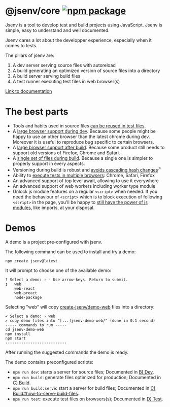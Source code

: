 # @jsenv/core [![npm package](https://img.shields.io/npm/v/@jsenv/core.svg?logo=npm&label=package)](https://www.npmjs.com/package/@jsenv/core)

Jsenv is a tool to develop test and build projects using JavaScript. Jsenv is simple, easy to understand and well documented.

Jsenv cares a lot about the developper experience, especially when it comes to tests.

The pillars of jsenv are:

1. A dev server serving source files with autoreload
2. A build generating an optimized version of source files into a directory
3. A build server serving build files
4. A test runner executing test files in web browser(s)

[Link to documentation](<https://github.com/jsenv/core/wiki/A)-directory-structure>)

# The best parts

- Tools and habits used in source files [can be reused in test files](<https://github.com/jsenv/core/wiki/D)-Test>).
- A [large browser support during dev](<https://github.com/jsenv/core/wiki/B)-Dev#21-browser-support>). Because some people might be happy to use an other browser than the latest chrome during dev. Moreover it is useful to reproduce bug specific to certain browsers.
- A [large browser support after build](<https://github.com/jsenv/core/wiki/C)-Build#211-maximal-browser-support>). Because some product still needs to support old versions of Firefox, Chrome and Safari.
- A [single set of files during build](<https://github.com/jsenv/core/wiki/C)-Build#212-same-build-for-all-browsers>). Because a single one is simpler to properly support in every aspects.
- Versioning during build is robust and <a href="https://bundlers.tooling.report/hashing/avoid-cascade/" target="_blank">avoids cascading hash changes</a><sup>↗</sup>
- Ability to [execute tests in multiple browsers](<https://github.com/jsenv/core/wiki/D)-Test#32-executing-on-more-browsers>): Chrome, Safari, Firefox
- An advanced support of top level await, allowing to use it everywhere
- An advanced support of web workers including worker type module
- Unlock js module features on a regular `<script>` when needed. If you need the behaviour of `<script>` which is to block execution of following `<script>` in the page, you'll be happy to [still have the power of js modules](<https://github.com/jsenv/core/wiki/G)-Plugins#22-asjsclassic>), like imports, at your disposal.

# Demos

A demo is a project pre-configured with jsenv.

The following command can be used to install and try a demo:

```console
npm create jsenv@latest
```

It will prompt to choose one of the available demo:

```console
? Select a demo: › - Use arrow-keys. Return to submit.
❯   web
    web-react
    web-preact
    node-package
```

Selecting "web" will copy [create-jsenv/demo-web](https://github.com/jsenv/core/tree/bc7fb0aa2c8ced1db4d7583a2ea1858be464c23b/packages/related/create-jsenv/demo-web) files into a directory:

```console
✔ Select a demo: › web
✔ copy demo files into "[...]jsenv-demo-web/" (done in 0.1 second)
----- commands to run -----
cd jsenv-demo-web
npm install
npm start
---------------------------
```

After running the suggested commands the demo is ready.

The demo contains preconfigured scripts:

- `npm run dev`: starts a server for source files; Documented in [B) Dev](<https://github.com/jsenv/core/wiki/B)-Dev>).
- `npm run build`: generate files optimized for production; Documented in [C) Build](<https://github.com/jsenv/core/wiki/C)-Build>).
- `npm run build:serve`: start a server for build files; Documented in [C) Build#how-to-serve-build-files](<https://github.com/jsenv/core/wiki/C)-Build#3-how-to-serve-build-files>).
- `npm run test`: execute test files on browsers(s); Documented in [D) Test](<https://github.com/jsenv/core/wiki/D)-Test>).

<!--
The following commands can be used to skip the prompt

| Command                                     |
| ------------------------------------------- |
| `npm create jsenv@latest -- --web`          |
| `npm create jsenv@latest -- --web-preact`   |
| `npm create jsenv@latest -- --web-react`    |
| `npm create jsenv@latest -- --node-package` |
-->

<!-- # Installation

```console
npm install --save-dev @jsenv/core
```

_@jsenv/core_ is tested on Mac, Windows, Linux with Node.js 20.
Other operating systems and Node.js versions are not tested. -->
